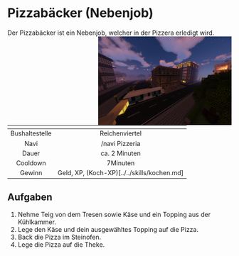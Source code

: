 # Pizzabäcker (Nebenjob)
Der Pizzabäcker ist ein Nebenjob, welcher in der Pizzera erledigt wird. <img align="right" width="300" eight="150" src="../../../assets/image/orte/Postzentrale.png">

| <!-- --> | <!-- --> |
| :-: | :-: |
| Bushaltestelle | Reichenviertel |
| Navi | /navi Pizzeria |
| Dauer | ca. 2 Minuten |
| Cooldown | 7Minuten |
| Gewinn | Geld, XP, (Koch-XP)[../../skills/kochen.md] |

## Aufgaben
1. Nehme Teig von dem Tresen sowie Käse und ein Topping aus der Kühlkammer.
2. Lege den Käse und dein ausgewähltes Topping auf die Pizza.
3. Back die Pizza im Steinofen.
4. Lege die Pizza auf die Theke.
